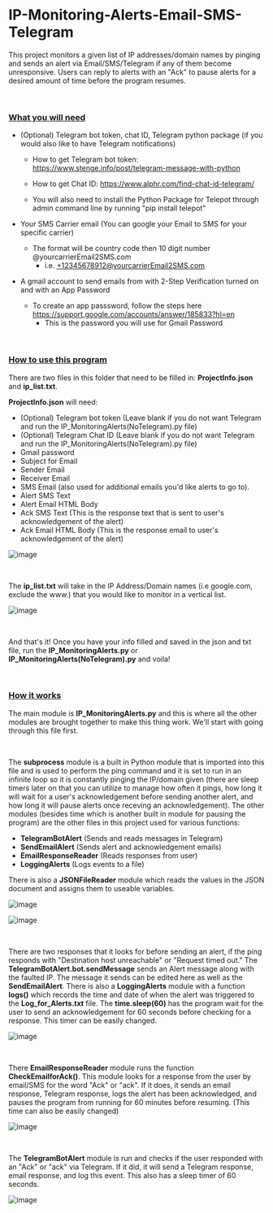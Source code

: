 # IP-Monitoring-Alerts-Email-SMS-Telegram
This project monitors a given list of IP addresses/domain names by pinging and sends an alert via Email/SMS/Telegram if any of them become unresponsive. Users can reply to alerts with an "Ack" to pause alerts for a desired amount of time before the program resumes. 

<br />

### <ins>What you will need</ins>

- (Optional) Telegram bot token, chat ID, Telegram python package (if you would also like to have Telegram notifications)	
 	
	
	- How to get Telegram bot token: https://www.stenge.info/post/telegram-message-with-python
	
	- How to get Chat ID: https://www.alphr.com/find-chat-id-telegram/
	
	- You will also need to install the Python Package for Telepot through admin command line by running "pip install telepot"


- Your SMS Carrier email (You can google your Email to SMS for your specific carrier)
	- The format will be country code then 10 digit number @yourcarrierEmail2SMS.com
		- i.e. +12345678912@yourcarrierEmail2SMS.com


- A gmail account to send emails from with 2-Step Verification turned on and with an App Password
	- To create an app passsword, follow the steps here https://support.google.com/accounts/answer/185833?hl=en
		- This is the password you will use for Gmail Password 


<br />

### <ins>How to use this program </ins>

There are two files in this folder that need to be filled in: **ProjectInfo.json** and **ip_list.txt**.  

**ProjectInfo.json** will need:
- (Optional) Telegram bot token (Leave blank if you do not want Telegram and run the IP_MonitoringAlerts(NoTelegram).py file)
- (Optional) Telegram Chat ID (Leave blank if you do not want Telegram and run the IP_MonitoringAlerts(NoTelegram).py file)
- Gmail password
- Subject for Email
- Sender Email
- Receiver Email
- SMS Email (also used for additional emails you'd like alerts to go to). 
- Alert SMS Text
- Alert Email HTML Body
- Ack SMS Text (This is the response text that is sent to user's acknowledgement of the alert)
- Ack Email HTML Body (This is the response email to user's acknowledgement of the alert)


![image](https://user-images.githubusercontent.com/43974559/166006930-44aede56-0cc0-4185-8055-83cacf58632b.png)

<br />

The **ip_list.txt** will take in the IP Address/Domain names 
(i.e google.com, exclude the www.) that you would like to monitor in a vertical list. 


![image](https://user-images.githubusercontent.com/43974559/166007218-241924be-0518-45cf-9dff-203b7581e6a3.png)

<br />

And that's it! Once you have your info filled and saved in the json and txt file, run the **IP_MonitoringAlerts.py** or **IP_MonitoringAlerts(NoTelegram).py** and voila!

<br />

### <ins>How it works </ins>

The main module is **IP_MonitoringAlerts.py** and this is where all the other modules are brought together to make this thing work. We'll start with going through this file first.

<br />

The **subprocess** module is a built in Python module that is imported into this file and is used to perform the ping command and it is set to run in an infinite loop so it is constantly pinging the IP/domain given (there are sleep timers later on that you can utilize to manage how often it pings, how long it will wait for a user's acknowledgement before sending another alert, and how long it will pause alerts once receving an acknowledgement). 
The other modules (besides time which is another built in module for pausing the program) are the other files in this project used for various functions:  	

- **TelegramBotAlert** (Sends and reads messages in Telegram)
- **SendEmailAlert** (Sends alert and acknowledgement emails)
- **EmailResponseReader** (Reads responses from user)
- **LoggingAlerts** (Logs events to a file)

There is also a **JSONFileReader** module which reads the values in the JSON document and assigns them to useable variables. 

![image](https://user-images.githubusercontent.com/43974559/166008671-76f54fed-a562-43d4-a2a9-d5a54604e66a.png)


![image](https://user-images.githubusercontent.com/43974559/165816529-4c17f255-7a05-4e10-a7ea-4c6d7140def8.png)


<br />

There are two responses that it looks for before sending an alert, if the ping responds with "Destination host unreachable" or "Request timed out." 
The **TelegramBotAlert.bot.sendMessage** sends an Alert message along with the faulted IP. The message it sends can be edited here as well as the **SendEmailAlert**. There is also a **LoggingAlerts** module with a function **logs()** which records the time and date of when the alert was triggered to the **Log_for_Alerts.txt** file. The **time.sleep(60)** has the program wait for the user to send an acknowledgement for 60 seconds before checking for a response. This timer can be easily changed. 


![image](https://user-images.githubusercontent.com/43974559/165821287-fd881cf9-a75a-40d9-9b75-510029727de1.png)


<br />

There **EmailResponseReader** module runs the function **CheckEmailforAck()**. This module looks for a response from the user by email/SMS for the word "Ack" or "ack". If it does, it sends an email response, Telegram response, logs the alert has been acknowledged, and pauses the program from running for 60 minutes before resuming. (This time can also be easily changed)

![image](https://user-images.githubusercontent.com/43974559/165821391-268a65fe-16ee-4232-8a2d-20f5b3c6f343.png)


<br />

The **TelegramBotAlert** module is run and checks if the user responded with an "Ack" or "ack" via Telegram. If it did, it will send a Telegram response, email response, and log this event. This also has a sleep timer of 60 seconds. 

![image](https://user-images.githubusercontent.com/43974559/165821794-ee41f9a6-a1fc-4412-82a9-9dee8f590399.png)









